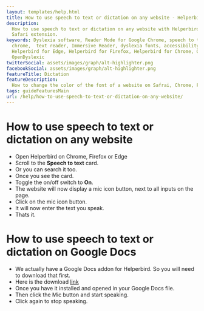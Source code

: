 ```yaml
---
layout: templates/help.html
title: How to use speech to text or dictation on any website - Helperbird
description:
  How to use speech to text or dictation on any website with Helperbirds Chrome, Firefox, Edge and
  Safari extension.
keywords: Dyslexia software, Reader Mode for Google Chrome, speech to text for chrome, Text to speech for
  chrome,  text reader, Immersive Reader, dyslexia fonts, accessibility software, dyslexia software,
  Helperbird for Edge, Helperbird for Firefox, Helperbird for Chrome, Opendyslexic for Chrome,
  OpenDyslexic
twitterSocial: assets/images/graph/alt-highlighter.png
facebookSocial: assets/images/graph/alt-highlighter.png
featureTitle: Dictation
featureDescription:
  How to change the color of the font of a website on Safrai, Chrome, Firefox or Edge.
tags: guideFeaturesMain
url: /help/how-to-use-speech-to-text-or-dictation-on-any-website/
---
```


# How to use speech to text or dictation on any website

- Open Helperbird on Chrome, Firefox or Edge
- Scroll to the **Speech to text** card.
- Or you can search it too.
- Once you see the card.
- Toggle the on/off switch to **On**.
- The website will now display a mic icon button, next to all inputs on the page.
- Click on the mic icon button.
- It will now enter the text you speak.
- Thats it.

# How to use speech to text or dictation on Google Docs

- We actually have a Google Docs addon for Helperbird. So you will need to download that first.
- Here is the download [link](https://workspace.google.com/marketplace/app/helperbird/844716805038)
- Once you have it installed and opened in your Google Docs file.
- Then click the Mic button and start speaking.
- Click again to stop speaking.

